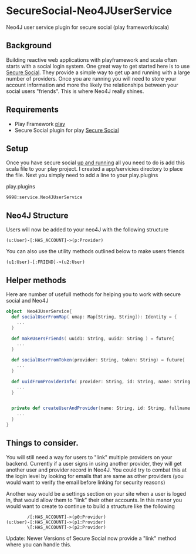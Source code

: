 SecureSocial-Neo4JUserService
=============================

Neo4J user service plugin for secure social (play framework/scala)

## Background
Building reactive web applications with playframework and scala often starts with a social login system.  One great way to get started here is to use [Secure Social](http://securesocial.ws/).  They provide a simple way to get up and running with a large number of providers.  Once you are running you will need to store your account information and more the likely the relationships between your social users "friends".  This is where Neo4J really shines.

## Requirements 
* Play Framework [play](http://www.playframework.com/)
* Secure Social plugin for play [Secure Social](http://securesocial.ws/)

## Setup
Once you have secure social [up and running](http://securesocial.ws/guide/getting-started.html) all you need to do is add this scala file to your play project.  I created a app/servicies directory to place the file.  Next you simply need to add a line to your play.plugins

play.plugins
```
9998:service.Neo4JUserService
```

## Neo4J Structure
Users will now be added to your neo4J with the following structure

```
(u:User)-[:HAS_ACCOUNT]->(p:Provider)
```

You can also use the utility methods outlined below to make users friends
```
(u1:User)-[:FRIEND]->(u2:User)
```



## Helper methods

Here are number of usefull methods for helping you to work with secure social and Neo4J

```scala
object  Neo4JUserService{
  def socialUserFromMap( umap: Map[String, String]): Identity = {
    ...
  }

  def makeUsersFriends( uuid1: String, uuid2: String ) = future{
    ...
  }

  def socialUserFromToken(provider: String, token: String) = future{
    ...
  }

  def uuidFromProviderInfo( provider: String, id: String, name: String = "" ) = future {
    ...
  }


  private def createUserAndProvider(name: String, id: String, fullname: String) = {
    ...
  }
}

```

## Things to consider.

You will still need a way for users to "link" multiple providers on your backend.  Currently if a user signs in using another provider, they will get another user and provider record in Neo4J.  You could try to combat this at the login level by looking for emails that are same as other providers (you would want to verify the email before linking for security reasons)

Another way would be a settings section on your site when a user is loged in, that would allow them to "link" their other accounts.  In this manor you would want to create to continue to build a structure like the following

```   
        /[:HAS_ACCOUNT]->(p0:Provider)
(u:User)-[:HAS_ACCOUNT]->(p1:Provider)
        \[:HAS_ACCOUNT]->(p2:Provider)
```

Update: Newer Versions of Secure Social now provide a "link" method where you can handle this.
